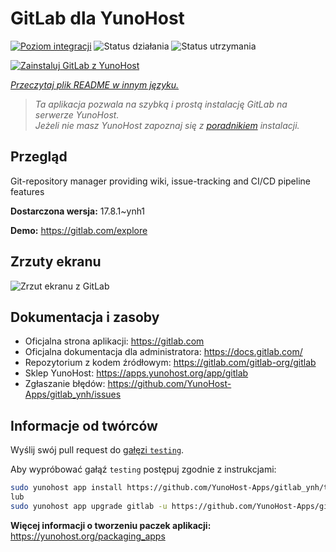 <!--
To README zostało automatycznie wygenerowane przez <https://github.com/YunoHost/apps/tree/master/tools/readme_generator>
Nie powinno być ono edytowane ręcznie.
-->

# GitLab dla YunoHost

[![Poziom integracji](https://apps.yunohost.org/badge/integration/gitlab)](https://ci-apps.yunohost.org/ci/apps/gitlab/)
![Status działania](https://apps.yunohost.org/badge/state/gitlab)
![Status utrzymania](https://apps.yunohost.org/badge/maintained/gitlab)

[![Zainstaluj GitLab z YunoHost](https://install-app.yunohost.org/install-with-yunohost.svg)](https://install-app.yunohost.org/?app=gitlab)

*[Przeczytaj plik README w innym języku.](./ALL_README.md)*

> *Ta aplikacja pozwala na szybką i prostą instalację GitLab na serwerze YunoHost.*  
> *Jeżeli nie masz YunoHost zapoznaj się z [poradnikiem](https://yunohost.org/install) instalacji.*

## Przegląd

Git-repository manager providing wiki, issue-tracking and CI/CD pipeline features

**Dostarczona wersja:** 17.8.1~ynh1

**Demo:** <https://gitlab.com/explore>

## Zrzuty ekranu

![Zrzut ekranu z GitLab](./doc/screenshots/GitLab_running_11.0_(2018-07).png)

## Dokumentacja i zasoby

- Oficjalna strona aplikacji: <https://gitlab.com>
- Oficjalna dokumentacja dla administratora: <https://docs.gitlab.com/>
- Repozytorium z kodem źródłowym: <https://gitlab.com/gitlab-org/gitlab>
- Sklep YunoHost: <https://apps.yunohost.org/app/gitlab>
- Zgłaszanie błędów: <https://github.com/YunoHost-Apps/gitlab_ynh/issues>

## Informacje od twórców

Wyślij swój pull request do [gałęzi `testing`](https://github.com/YunoHost-Apps/gitlab_ynh/tree/testing).

Aby wypróbować gałąź `testing` postępuj zgodnie z instrukcjami:

```bash
sudo yunohost app install https://github.com/YunoHost-Apps/gitlab_ynh/tree/testing --debug
lub
sudo yunohost app upgrade gitlab -u https://github.com/YunoHost-Apps/gitlab_ynh/tree/testing --debug
```

**Więcej informacji o tworzeniu paczek aplikacji:** <https://yunohost.org/packaging_apps>

